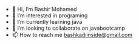 - 👋 Hi, I’m Bashir Mohamed
- 👀 I’m interested in programing
- 🌱 I’m currently learning java
- 💞️ I’m looking to collaborate on javabootcamp
- 📫 How to reach me bashkadiinside@gmail.com

<!---
BASHIRMOHAMEDALIBU/BASHIRMOHAMEDALIBU is a ✨ special ✨ repository because its `README.md` (this file) appears on your GitHub profile.
You can click the Preview link to take a look at your changes.
--->
